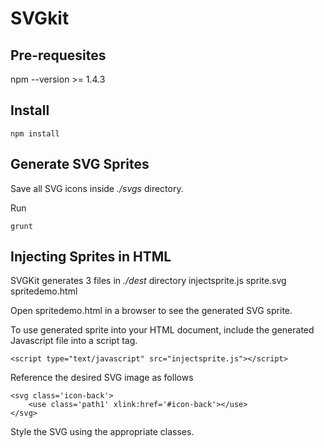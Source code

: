 SVGkit
======

Pre-requesites
--------------
npm --version >= 1.4.3

Install
-------
    npm install


Generate SVG Sprites
--------------------

Save all SVG icons inside *./svgs* directory.

Run

    grunt


Injecting Sprites in HTML
-------------------------

SVGKit generates 3 files in *./dest* directory
    injectsprite.js
    sprite.svg
    spritedemo.html

Open spritedemo.html in a browser to see the generated SVG sprite.

To use generated sprite into your HTML document, include the generated Javascript file into a script tag.

    <script type="text/javascript" src="injectsprite.js"></script>


Reference the desired SVG image as follows

    <svg class='icon-back'>
        <use class='path1' xlink:href='#icon-back'></use>
    </svg>

Style the SVG using the appropriate classes.